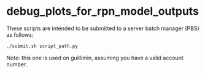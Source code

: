 # debug_plots_for_rpn_model_outputs

These scripts are intended to be submitted to a server batch manager (PBS) as follows:

```bash
./submit.sh script_path.py 
```

Note: this one is used on guillimin, assuming you have a valid account number.